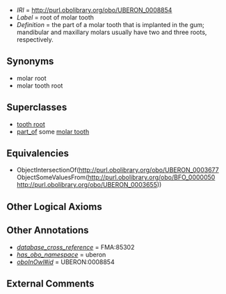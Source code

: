  * *IRI* = http://purl.obolibrary.org/obo/UBERON_0008854
 * *Label* = root of molar tooth
 * *Definition* = the part of a molar tooth that is implanted in the gum; mandibular and maxillary molars usually have two and three roots, respectively.

## Synonyms

 * molar root
 * molar tooth root

## Superclasses

 * [tooth root](../../UBERON/77/UBERON_0003677.md)
 * [part_of](../../BFO/50/BFO_0000050.md) some [molar tooth](../../UBERON/55/UBERON_0003655.md)

## Equivalencies

 * ObjectIntersectionOf(<http://purl.obolibrary.org/obo/UBERON_0003677> ObjectSomeValuesFrom(<http://purl.obolibrary.org/obo/BFO_0000050> <http://purl.obolibrary.org/obo/UBERON_0003655>))

## Other Logical Axioms


## Other Annotations

 * *[database_cross_reference](../../ef/oboInOwl#hasDbXref.md)* = FMA:85302
 * *[has_obo_namespace](../../ce/oboInOwl#hasOBONamespace.md)* = uberon
 * *[oboInOwl#id](../../id/oboInOwl#id.md)* = UBERON:0008854

## External Comments

